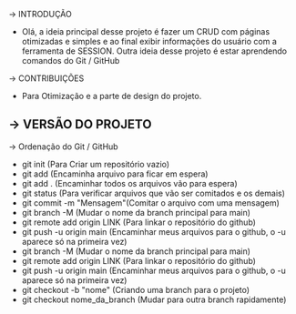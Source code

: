 -> INTRODUÇÃO
- Olá, a ideia principal desse projeto é fazer um CRUD com páginas otimizadas e simples e ao final exibir informações do usuário com a ferramenta de SESSION.
Outra ideia desse projeto é estar aprendendo comandos do Git / GitHub

-> CONTRIBUIÇÕES
- Para Otimização e a parte de design do projeto.

-> VERSÃO DO PROJETO 
- 

-> Ordenação do Git / GitHub
- git init (Para Criar um repositório vazio)
- git add (Encaminha arquivo para ficar em espera)
- git add . (Encaminhar todos os arquivos vão para espera)
- git status (Para verificar arquivos que vão ser comitados e os demais)
- git commit -m "Mensagem"(Comitar o arquivo com uma mensagem)
- git branch -M (Mudar o nome da branch principal para main)
- git remote add origin LINK (Para linkar o repositório do github)
- git push -u origin main (Encaminhar meus arquivos para o github, o -u aparece só na primeira vez)
- git branch -M (Mudar o nome da branch principal para main)
- git remote add origin LINK (Para linkar o repositório do github)
- git push -u origin main (Encaminhar meus arquivos para o github, o -u aparece só na primeira vez)
- git checkout -b "nome" (Criando uma branch para o projeto)
- git checkout nome_da_branch (Mudar para outra branch rapidamente)